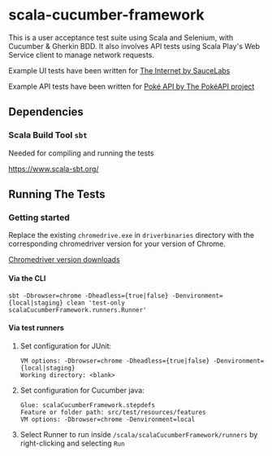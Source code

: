 # scala-cucumber-framework

This is a user acceptance test suite using Scala and Selenium, with Cucumber & Gherkin BDD.
It also involves API tests using Scala Play's Web Service client to manage network requests.

Example UI tests have been written for [The Internet by SauceLabs](https://github.com/saucelabs/the-internet)

Example API tests have been written for [Poké API by The PokéAPI project](https://github.com/PokeAPI/pokeapi)

## Dependencies

### Scala Build Tool `sbt`
Needed for compiling and running the tests

https://www.scala-sbt.org/

## Running The Tests

### Getting started
Replace the existing `chromedrive.exe` in `driverbinaries` directory with the corresponding chromedriver version for your version of Chrome.

[Chromedriver version downloads](https://chromedriver.chromium.org/downloads)

#### Via the CLI
```
sbt -Dbrowser=chrome -Dheadless={true|false} -Denvironment={local|staging} clean 'test-only scalaCucumberFramework.runners.Runner'
```

#### Via test runners
1. Set configuration for JUnit:
   ```
   VM options: -Dbrowser=chrome -Dheadless={true|false} -Denvironment={local|staging}
   Working directory: <blank>
   ```
2. Set configuration for Cucumber java:
   ```
   Glue: scalaCucumberFramework.stepdefs
   Feature or folder path: src/test/resources/features
   VM options: -Dbrowser=chrome -Denvironment=local
   ```
4. Select Runner to run inside `/scala/scalaCucumberFramework/runners` by right-clicking and selecting `Run`
